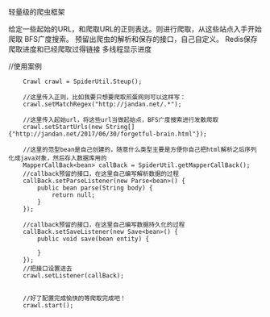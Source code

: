 轻量级的爬虫框架

给定一些起始的URL，和爬取URL的正则表达。则进行爬取，从这些站点入手开始爬取
BFS广度搜索。
预留出爬虫的解析和保存的接口，自己自定义。
Redis保存爬取进度和已经爬取过得链接
多线程显示进度



//使用案例
		
		Crawl crawl = SpiderUtil.Steup();
		
		//这里传入正则，比如我要只想要爬取煎蛋网则可以这样写：
		crawl.setMatchRegex("http://jandan.net/.*");
		
		//这里传入起始url，将这些url当做起始点，BFS广度搜索进行发散爬取
		crawl.setStartUrls(new String[]{"http://jandan.net/2017/06/30/forgetful-brain.html"});
		
		//这里的范型bean是自己创建的，随意什么类型主要是方便你自己把html解析之后序列化成java对象，然后存入数据库用的
		MapperCallBack<bean> callBack = SpiderUtil.getMapperCallBack();
		//callback预留的接口，在这里自己编写解析数据的过程
		callBack.setParseListener(new Parse<bean>() {
			public bean parse(String body) {
				return null;
			}
		});
		
		//callback预留的接口，在这里自己编写数据持久化的过程
		callBack.setSaveListener(new Save<bean>() {
			public void save(bean entity) {
				
			}
		});
		//把接口设置进去
		crawl.setListener(callBack);
		
		
		//好了配置完成愉快的等爬取完成吧！
		crawl.start();
